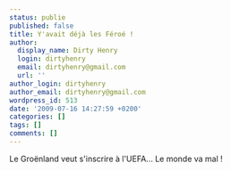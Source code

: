 ```yaml
---
status: publie
published: false
title: Y'avait déjà les Féroé !
author:
  display_name: Dirty Henry
  login: dirtyhenry
  email: dirtyhenry@gmail.com
  url: ''
author_login: dirtyhenry
author_email: dirtyhenry@gmail.com
wordpress_id: 513
date: '2009-07-16 14:27:59 +0200'
categories: []
tags: []
comments: []
---
```

Le Groënland veut s'inscrire à l'UEFA... Le monde va mal !
